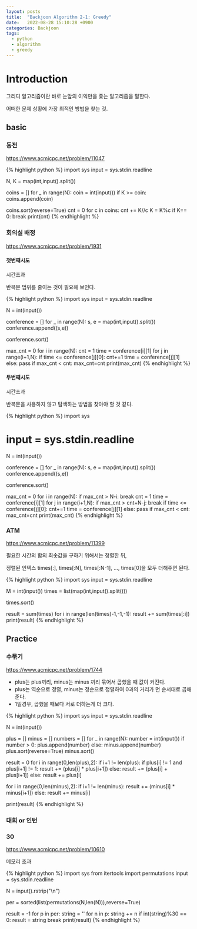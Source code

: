 ```yaml
---
layout: posts
title:  "Backjoon Algorithm 2-1: Greedy"
date:   2022-08-28 15:10:28 +0900
categories: Backjoon
tags:
  - python
  - algorithm
  - greedy
---
```


# Introduction

그리디 알고리즘이란 바로 눈앞의 이익만을 좇는 알고리즘을 말한다.

어떠한 문제 상황에 가장 최적인 방법을 찾는 것.

## basic

### 동전

https://www.acmicpc.net/problem/11047

{% highlight python %}
import sys
input = sys.stdin.readline

N, K = map(int,input().split())

coins = []
for _ in range(N):
    coin = int(input())
    if K >= coin:
        coins.append(coin)

coins.sort(reverse=True)
cnt = 0
for c in coins:
    cnt += K//c
    K = K%c
    if K== 0:
        break
print(cnt)
{% endhighlight %}

### 회의실 배정

https://www.acmicpc.net/problem/1931

#### 첫번째시도

시간초과

반복문 범위를 줄이는 것이 필요해 보인다.

{% highlight python %}
import sys
input = sys.stdin.readline

N = int(input())

conference = []
for _ in range(N):
    s, e = map(int,input().split())
    conference.append((s,e))

conference.sort()

max_cnt = 0
for i in range(N):
    cnt = 1
    time = conference[i][1]
    for j in range(i+1,N):
        if time <= conference[j][0]:
            cnt+=1
            time = conference[j][1]
        else:
            pass
    if max_cnt < cnt:
        max_cnt=cnt
print(max_cnt)
{% endhighlight %}

#### 두번째시도

시간초과

반복문을 사용하지 않고 탐색하는 방법을 찾아야 할 것 같다.

{% highlight python %}
import sys
# input = sys.stdin.readline

N = int(input())

conference = []
for _ in range(N):
    s, e = map(int,input().split())
    conference.append((s,e))

conference.sort()

max_cnt = 0
for i in range(N):
    if max_cnt > N-i:
        break
    cnt = 1
    time = conference[i][1]
    for j in range(i+1,N):
        if max_cnt > cnt+N-j:
            break
        if time <= conference[j][0]:
            cnt+=1
            time = conference[j][1]
        else:
            pass
    if max_cnt < cnt:
        max_cnt=cnt
print(max_cnt)
{% endhighlight %}

### ATM

https://www.acmicpc.net/problem/11399

필요한 시간의 합의 최솟값을 구하기 위해서는 정렬한 뒤,

정렬된 인덱스 times[:], times[:N], times[:N-1], ..., times[0]을 모두 더해주면 된다. 

{% highlight python %}
import sys
input = sys.stdin.readline

M = int(input())
times = list(map(int,input().split()))

times.sort()

result = sum(times)
for i in range(len(times)-1,-1,-1):
    result += sum(times[:i])
print(result)
{% endhighlight %}

## Practice

### 수묶기

https://www.acmicpc.net/problem/1744

* plus는 plus끼리, minus는 minus 끼리 묶어서 곱했을 때 값이 커진다.
* plus는 역순으로 정렬, minus는 정순으로 정렬하여 0과의 거리가 먼 순서대로 곱해준다.
* 1일경우, 곱했을 때보다 서로 더하는게 더 크다.

{% highlight python %}
import sys
input = sys.stdin.readline

N = int(input())

plus = []
minus = []
numbers = []
for _ in range(N):
    number = int(input())
    if number > 0:
        plus.append(number)
    else:
        minus.append(number)
plus.sort(reverse=True)
minus.sort()

result = 0
for i in range(0,len(plus),2):
    if i+1 != len(plus):
        if  plus[i] != 1 and plus[i+1] != 1:
            result += (plus[i] * plus[i+1])
        else:
            result += (plus[i] + plus[i+1])
    else:
        result += plus[i]

for i in range(0,len(minus),2):
    if i+1 != len(minus):
        result += (minus[i] * minus[i+1])
    else:
        result += minus[i]

print(result)
{% endhighlight %}

### 대회 or 인턴

### 30

https://www.acmicpc.net/problem/10610

메모리 초과

{% highlight python %}
import sys
from itertools import permutations
input = sys.stdin.readline

N = input().rstrip("\n")

per = sorted(list(permutations(N,len(N))),reverse=True)

result = -1
for p in per:
    string = ''
    for n in p:
        string += n
    if int(string)%30 == 0:
        result = string
        break
print(result)
{% endhighlight %}